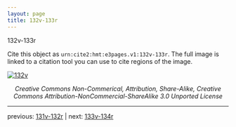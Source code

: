 ```yaml
---
layout: page
title: 132v-133r
---
```


132v-133r

Cite this object as `urn:cite2:hmt:e3pages.v1:132v-133r`. The full image is linked to a citation tool you can use to cite regions of the image.

[![132v](http://www.homermultitext.org/iipsrv?IIIF=/project/homer/pyramidal/deepzoom/hmt/e3bifolio/v1/E3_132v_133r.tif/full/800,/0/default.jpg)](http://www.homermultitext.org/ict2/?urn=urn:cite2:hmt:e3bifolio.v1:E3_132v_133r) 

<p style="text-align: center; font-style: italic;">Creative Commons Non-Commerical, Attribution, Share-Alike, Creative Commons Attribution-NonCommercial-ShareAlike 3.0 Unported License</p>

---

previous: [131v-132r](../131v-132r/) | next: [133v-134r](../133v-134r/)